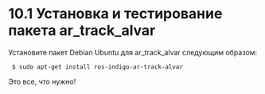 # 10.1 Установка и тестирование пакета ar\_track\_alvar

Установите пакет Debian Ubuntu для ar\_track\_alvar следующим образом:

```text
 $ sudo apt-get install ros-indigo-ar-track-alvar 
```

Это все, что нужно!



